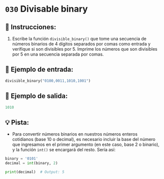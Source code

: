# `030` Divisable binary

## 📝 Instrucciones:

1. Escribe la función `divisible_binary()` que tome una secuencia de números binarios de 4 dígitos separados por comas como entrada y verifique si son divisibles por 5. Imprime los números que son divisibles por 5 en una secuencia separada por comas.

## 📎 Ejemplo de entrada:

```py
divisible_binary("0100,0011,1010,1001")
```

## 📎 Ejemplo de salida:

```py
1010
```

## 💡 Pista:

+ Para convertir números binarios en nuestros números enteros cotidianos (base 10 o decimal), es necesario incluir la base del número que ingresamos en el primer argumento (en este caso, base 2 o binario), y la función `int()` se encargará del resto. Sería así:

```py
binary = '0101'
decimal = int(binary, 2)

print(decimal)  # Output: 5
```
